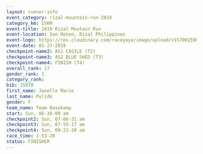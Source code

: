 ```yaml
---
layout: runner-info 
event_category: rizal-mountain-run-2019 
category_km: 15KM 
event-title: 2019 Rizal Moutain Run 
event-location: San Mateo, Rizal Philippines 
event-logo: https://res.cloudinary.com/raceyaya/image/upload/v1570025909/logo/rizal-mountain_gkfete.jpg 
event-date: 01-27-2019 
checkpoint-name2: AS1 CASILE (T2) 
checkpoint-name3: AS2 BLUE SHED (T3) 
checkpoint-name4: FINISH (T4) 
overall_rank: 17
gender_rank: 1
category_rank: 
bib: 15070
first_name: Janelle Marie
last_name: Pulido
gender: F
team_name: Team Basekamp
start: Sun, 06-30-00 am
checkpoint2: Sun, 07-06-31 am
checkpoint3: Sun, 07-55-17 am
checkpoint4: Sun, 08-23-20 am
race_time: 1-53-20
status: FINISHER
---
```

